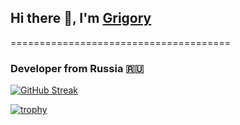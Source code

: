 ## Hi there 👋, I'm [Grigory](https://github.com/GiBi-develop)
======================================
### Developer from Russia 🇷🇺

[![GitHub Streak](https://github-readme-streak-stats.herokuapp.com/?user=GiBi-develop)](https://git.io/streak-stats)

[![trophy](https://github-profile-trophy.vercel.app/?username=GiBi-develop)](https://github.com/GiBi-develop/github-profile-trophy)

